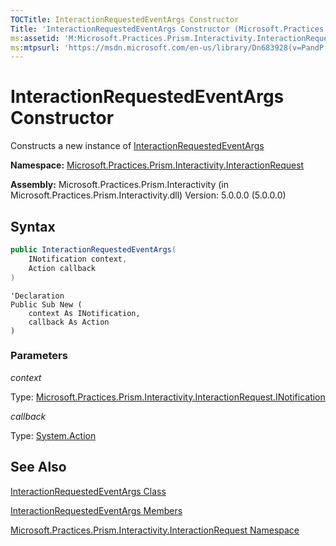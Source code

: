 ```yaml
---
TOCTitle: InteractionRequestedEventArgs Constructor
Title: 'InteractionRequestedEventArgs Constructor (Microsoft.Practices.Prism.Interactivity.InteractionRequest)'
ms:assetid: 'M:Microsoft.Practices.Prism.Interactivity.InteractionRequest.InteractionRequestedEventArgs.\#ctor(Microsoft.Practices.Prism.Interactivity.InteractionRequest.INotification,System.Action)'
ms:mtpsurl: 'https://msdn.microsoft.com/en-us/library/Dn683928(v=PandP.50)'
---
```


# InteractionRequestedEventArgs Constructor

Constructs a new instance of [InteractionRequestedEventArgs](https://msdn.microsoft.com/en-us/library/microsoft.practices.prism.interactivity.interactionrequest.interactionrequestedeventargs(v=pandp.50))

**Namespace:** [Microsoft.Practices.Prism.Interactivity.InteractionRequest](https://msdn.microsoft.com/en-us/library/microsoft.practices.prism.interactivity.interactionrequest(v=pandp.50))

**Assembly:** Microsoft.Practices.Prism.Interactivity (in Microsoft.Practices.Prism.Interactivity.dll) Version: 5.0.0.0 (5.0.0.0)

## Syntax

```C#
public InteractionRequestedEventArgs(
	INotification context,
	Action callback
)
```

```VB
'Declaration
Public Sub New ( 
	context As INotification,
	callback As Action
)
```


### Parameters

*context*

Type: [Microsoft.Practices.Prism.Interactivity.InteractionRequest.INotification](https://msdn.microsoft.com/en-us/library/microsoft.practices.prism.interactivity.interactionrequest.inotification(v=pandp.50))

*callback*

Type: [System.Action](http://msdn.microsoft.com/en-us/library/bb534741)

## See Also

[InteractionRequestedEventArgs Class](https://msdn.microsoft.com/en-us/library/microsoft.practices.prism.interactivity.interactionrequest.interactionrequestedeventargs(v=pandp.50))

[InteractionRequestedEventArgs Members](https://msdn.microsoft.com/en-us/library/microsoft.practices.prism.interactivity.interactionrequest.interactionrequestedeventargs_members(v=pandp.50))

[Microsoft.Practices.Prism.Interactivity.InteractionRequest Namespace](https://msdn.microsoft.com/en-us/library/microsoft.practices.prism.interactivity.interactionrequest(v=pandp.50))
